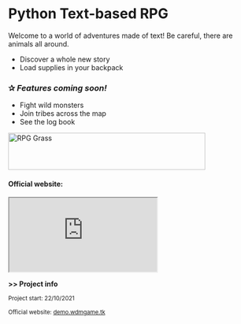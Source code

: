 <h1>Python Text-based RPG</h1>
<p>Welcome to a world of adventures made of text! Be careful, there are animals all around.</p>

<ul>
<li>Discover a whole new story</li>
<li>Load supplies in your backpack</li>
</ul>
<h3>✰ <em>Features coming soon!</em></h3>
<ul>
<li>Fight wild monsters</li>
<li>Join tribes across the map</li>
<li>See the log book</li>
</ul>

<img src="https://www.pngkit.com/png/full/2-28476_transparent-background-grass-gif.png" alt="RPG Grass" width="400" height="75">

<h4>Official website:</h4>
<iframe src="https://demo.wdmgame.tk" title="websiteframe"></iframe>

<p><b>>> Project info</b></p>
<p><sup>Project start: 22/10/2021</sup></p>
<p><sup>Official website: <a href="https://demo.wdmgame.tk/updates.html" target="websiteframe">demo.wdmgame.tk</a></sup></p>
